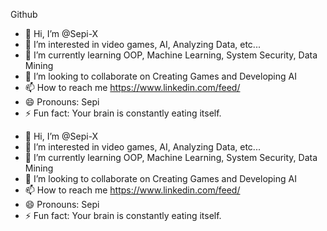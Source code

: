 Github


- 👋 Hi, I’m @Sepi-X
- 👀 I’m interested in video games, AI, Analyzing Data, etc...  
- 🌱 I’m currently learning OOP, Machine Learning, System Security, Data Mining
- 💞️ I’m looking to collaborate on Creating Games and Developing AI
- 📫 How to reach me https://www.linkedin.com/feed/
- 😄 Pronouns: Sepi
- ⚡ Fun fact: Your brain is constantly eating itself.

<!---
Sepi-X/Sepi-X is a ✨ special ✨ repository because its `README.md` (this file) appears on your GitHub profile.
You can click the Preview link to take a look at your changes.
--->
- 👋 Hi, I’m @Sepi-X
- 👀 I’m interested in video games, AI, Analyzing Data, etc...  
- 🌱 I’m currently learning OOP, Machine Learning, System Security, Data Mining
- 💞️ I’m looking to collaborate on Creating Games and Developing AI
- 📫 How to reach me https://www.linkedin.com/feed/
- 😄 Pronouns: Sepi
- ⚡ Fun fact: Your brain is constantly eating itself.

<!---
Sepi-X/Sepi-X is a ✨ special ✨ repository because its `README.md` (this file) appears on your GitHub profile.
You can click the Preview link to take a look at your changes.
--->
